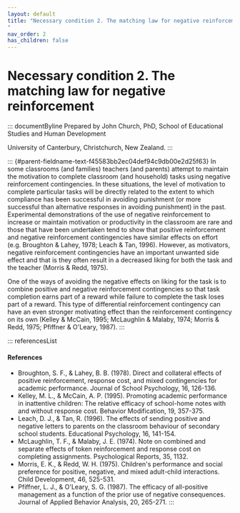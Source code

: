 ```yaml
---
layout: default
title: "Necessary condition 2. The matching law for negative reinforcement 
"
nav_order: 2
has_children: false
---
```

# Necessary condition 2. The matching law for negative reinforcement 


::: documentByline
Prepared by John Church, PhD, School of Educational Studies and Human
Development

University of Canterbury, Christchurch, New Zealand.
:::

::: {#parent-fieldname-text-f45583bb2ec04def94c9db00e2d25f63}
In some classrooms (and families) teachers (and parents) attempt to
maintain the motivation to complete classroom (and household) tasks
using negative reinforcement contingencies. In these situations, the
level of motivation to complete particular tasks will be directly
related to the extent to which compliance has been successful in
avoiding punishment (or more successful than alternative responses in
avoiding punishment) in the past. Experimental demonstrations of the use
of negative reinforcement to increase or maintain motivation or
productivity in the classroom are rare and those that have been
undertaken tend to show that positive reinforcement and negative
reinforcement contingencies have similar effects on effort (e.g.
Broughton & Lahey, 1978; Leach & Tan, 1996). However, as motivators,
negative reinforcement contingencies have an important unwanted side
effect and that is they often result in a decreased liking for both the
task and the teacher (Morris & Redd, 1975).

One of the ways of avoiding the negative effects on liking for the task
is to combine positive and negative reinforcement contingencies so that
task completion earns part of a reward while failure to complete the
task loses part of a reward. This type of differential reinforcement
contingency can have an even stronger motivating effect than the
reinforcement contingency on its own (Kelley & McCain, 1995; McLaughlin
& Malaby, 1974; Morris & Redd, 1975; Pfiffner & O'Leary, 1987).
:::

::: referencesList
#### References

-   Broughton, S. F., & Lahey, B. B. (1978). Direct and collateral
    effects of positive reinforcement, response cost, and mixed
    contingencies for academic performance. Journal of School
    Psychology, 16, 126-136.
-   Kelley, M. L., & McCain, A. P. (1995). Promoting academic
    performance in inattentive children: The relative efficacy of
    school-home notes with and without response cost. Behavior
    Modification, 19, 357-375.
-   Leach, D. J., & Tan, R. (1996). The effects of sending positive and
    negative letters to parents on the classroom behaviour of secondary
    school students. Educational Psychology, 16, 141-154.
-   McLaughlin, T. F., & Malaby, J. E. (1974). Note on combined and
    separate effects of token reinforcement and response cost on
    completing assignments. Psychological Reports, 35, 1132.
-   Morris, E. K., & Redd, W. H. (1975). Children's performance and
    social preference for positive, negative, and mixed adult-child
    interactions. Child Development, 46, 525-531.
-   Pfiffner, L. J., & O\'Leary, S. G. (1987). The efficacy of
    all-positive management as a function of the prior use of negative
    consequences. Journal of Applied Behavior Analysis, 20, 265-271.
:::

